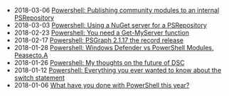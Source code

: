 * 2018-03-06 [Powershell: Publishing community modules to an internal PSRepository](/2018-03-06-Powershell-Managing-community-modules/?utm_source=blog&utm_medium=blog&utm_content=recent)
* 2018-03-03 [Powershell: Using a NuGet server for a PSRepository](/2018-03-03-Powershell-Using-a-NuGet-server-for-a-PSRepository/?utm_source=blog&utm_medium=blog&utm_content=recent)
* 2018-02-23 [Powershell: You need a Get-MyServer function](/2018-02-23-Powershell-Create-a-common-interface-to-your-datasets/?utm_source=blog&utm_medium=blog&utm_content=recent)
* 2018-02-17 [Powershell: PSGraph 2.1.17 the record release](/2018-02-17-Powershell-PSGraph-2.1.17-the-record-release/?utm_source=blog&utm_medium=blog&utm_content=recent)
* 2018-01-28 [Powershell: Windows Defender vs PowerShell Modules, Peasecto.A](/2018-01-28-Powershell-windows-defender-peasceto-powershell/?utm_source=blog&utm_medium=blog&utm_content=recent)
* 2018-01-26 [Powershell: My thoughts on the future of DSC](/2018-01-26-Powershell-Future-of-DSC/?utm_source=blog&utm_medium=blog&utm_content=recent)
* 2018-01-12 [Powershell: Everything you ever wanted to know about the switch statement](/2018-01-12-Powershell-switch-statement/?utm_source=blog&utm_medium=blog&utm_content=recent)
* 2018-01-06 [What have you done with PowerShell this year?](/2018-01-06-Powershell-2017-in-review/?utm_source=blog&utm_medium=blog&utm_content=recent)
